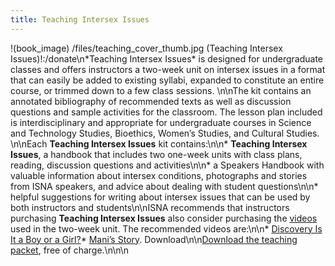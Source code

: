 ```yaml
---
title: Teaching Intersex Issues
---
```


!(book\_image) /files/teaching\_cover_thumb.jpg (Teaching Intersex Issues)!:/donate\n\*Teaching Intersex Issues\* is designed for undergraduate classes and offers instructors a two-week unit on intersex issues in a format that can easily be added to existing syllabi, expanded to constitute an entire course, or trimmed down to a few class sessions. \n\nThe kit contains an annotated bibliography of recommended texts as well as discussion questions and sample activities for the classroom. The lesson plan included is interdisciplinary and appropriate for undergraduate courses in Science and Technology Studies, Bioethics, Women’s Studies, and Cultural Studies. \n\nEach **Teaching Intersex Issues** kit contains:\n\n* **Teaching Intersex Issues**, a handbook that includes two one-week units with class plans, reading, discussion questions and activities\n\n* a Speakers Handbook with valuable information about intersex conditions, photographs and stories from <span class="caps">ISNA</span> speakers, and advice about dealing with student questions\n\n* helpful suggestions for writing about intersex issues that can be used by both instructors and students\n\nISNA recommends that instructors purchasing **Teaching Intersex Issues** also consider purchasing the [videos][1] used in the two-week unit. The recommended videos are:\n\n* [Discovery Is It a Boy or a Girl?][2]* [Mani&#8217;s Story][3]. Download\n\n[Download the teaching packet][4], free of charge.\n\n\n

 [1]: /videos
 [2]: /videos/boy_or_girl%5Cn
 [3]: /videos/mani%5Cn%5Cn%5Cnh3
 [4]: /files/teaching_packet.pdf